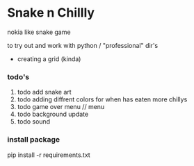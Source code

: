 # Snake n Chillly

nokia like snake game 

to try out and work with python / "professional" dir's 
-  creating a grid (kinda)

### todo's
1. todo add snake art
2. todo adding diffrent colors for when has eaten more chillys
3. todo game over menu // menu
4. todo background update
5. todo sound

### install package
pip install -r requirements.txt
